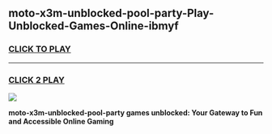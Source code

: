 
## moto-x3m-unblocked-pool-party-Play-Unblocked-Games-Online-ibmyf
<h3>
<a href="https://premium76.site?title=moto-x3m-unblocked-pool-party&ref=25A">CLICK TO PLAY</a></h3>
<hr>

<h3>
<a href="https://premium76.site?title=moto-x3m-unblocked-pool-party&ref=25A">CLICK 2 PLAY</a>
  
</h3>

<a href="https://premium76.site?title=moto-x3m-unblocked-pool-party&ref=25A"><img src="https://clearcache.store/games.png"></a>


**moto-x3m-unblocked-pool-party games unblocked: Your Gateway to Fun and Accessible Online Gaming**
